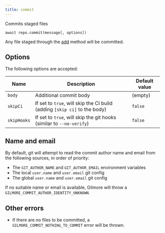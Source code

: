 ```yaml
---
title: commit
---
```


<div class="lead">Commits staged files</div>

`await repo.commit(message[, options])`

Any file staged through the [add][1] method will be committed.

## Options

The following options are accepted:

| Name        | Description                                                               | Default value |
| ----------- | ------------------------------------------------------------------------- | ------------- |
| `body`      | Additional commit body                                                    | (empty)       |
| `skipCi`    | If set to `true`, will skip the CI build (adding `[skip ci]` to the body) | `false`       |
| `skipHooks` | If set to `true`, will skip the git hooks (similar to `--no-verify`)      | `false`       |

## Name and email

By default, git will attempt to read the commit author name and email from the
following sources, in order of priority:

- The `GIT_AUTHOR_NAME` and `GIT_AUTHOR_EMAIL` environment variables
- The local `user.name` and `user.email` git config
- The global `user.name` and `user.email` git config

If no suitable name or email is available, Gilmore will throw
a `GILMORE_COMMIT_AUTHOR_IDENTITY_UNKNOWN`.

## Other errors

- If there are no files to be committed, a `GILMORE_COMMIT_NOTHING_TO_COMMIT`
  error will be thrown.

[1]: /add/
